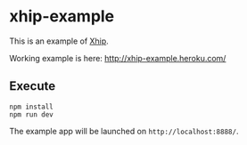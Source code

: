 # xhip-example

This is an example of [Xhip](https://github.com/minamorl/xhip/).

Working example is here: http://xhip-example.heroku.com/

## Execute

```
npm install
npm run dev
```

The example app will be launched on `http://localhost:8888/`.
